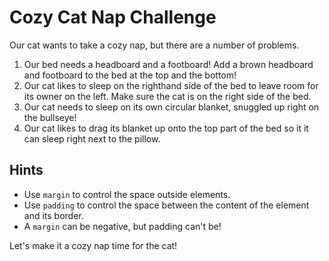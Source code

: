 # Cozy Cat Nap Challenge

Our cat wants to take a cozy nap, but there are a number of problems.

1. Our bed needs a headboard and a footboard! Add a brown headboard and
   footboard to the bed at the top and the bottom!
2. Our cat likes to sleep on the righthand side of the bed to leave room
   for its owner on the left. Make sure the cat is on the right side of the 
   bed.
3. Our cat needs to sleep on its own circular blanket, snuggled up right
   on the bullseye!
4. Our cat likes to drag its blanket up onto the top part of the bed so it
   it can sleep right next to the pillow.


## Hints

- Use `margin` to control the space outside elements.
- Use `padding` to control the space between the content of the element and its border.
- A `margin` can be negative, but padding can't be!

Let's make it a cozy nap time for the cat!
